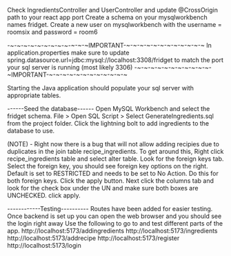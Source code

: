 Check IngredientsController and UserController and update @CrossOrigin path to your react app port
Create a schema on your mysqlworkbench names fridget.
Create a new user on mysqlworkbench with the username = roomsix and password = room6

-~-~-~-~-~-~-~-~-~-~-~-~IMPORTANT-~-~-~-~-~-~-~-~-~-~-~-~
In application.properties make sure to update spring.datasource.url=jdbc:mysql://localhost:3308/fridget to match the port your sql server is running (most likely 3306)
-~-~-~-~-~-~-~-~-~-~-~-~IMPORTANT-~-~-~-~-~-~-~-~-~-~-~-~

Starting the Java application should populate your sql server with appropriate tables. 

------Seed the database------
Open MySQL Workbench and select the fridget schema.
File > Open SQL Script > Select GenerateIngredients.sql from the project folder. 
Click the lightning bolt to add ingredients to the database to use. 

(NOTE) - Right now there is a bug that will not allow adding recipies due to duplicates in the join table recipe_ingredients.
To get around this, Right click recipe_ingredients table and select alter table. Look for the foreign keys tab. Select the foreign key, you should see foreign key options on the right. Default is set to RESTRICTED and needs to be set to No Action. Do this for both foreign keys. Click the apply button. Next click the columns tab and look for the check box under the UN and make sure both boxes are UNCHECKED. click apply. 


------------Testing----------
Routes have been added for easier testing. 
Once backend is set up you can open the web browser and you should see the login right away
Use the following to go to and test different parts of the app.
http://localhost:5173/addingredients
http://localhost:5173/ingredients
http://localhost:5173/addrecipe
http://localhost:5173/register
http://localhost:5173/login

